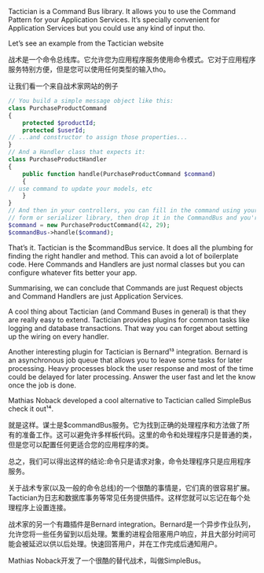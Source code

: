 Tactician is a Command Bus library. It allows you to use the Command Pattern for your Application Services. It’s specially convenient for Application Services but you could use any kind of input tho.

Let’s see an example from the Tactician website

战术是一个命令总线库。它允许您为应用程序服务使用命令模式。它对于应用程序服务特别方便，但是您可以使用任何类型的输入tho。

让我们看一个来自战术家网站的例子

```php
// You build a simple message object like this:
class PurchaseProductCommand
{
    protected $productId;
    protected $userId;
// ...and constructor to assign those properties...
}
// And a Handler class that expects it:
class PurchaseProductHandler
{
    public function handle(PurchaseProductCommand $command)
    {
// use command to update your models, etc
    }
}
// And then in your controllers, you can fill in the command using your favorite
// form or serializer library, then drop it in the CommandBus and you're done!
$command = new PurchaseProductCommand(42, 29);
$commandBus->handle($command);
```

That’s it. Tactician is the $commandBus service. It does all the plumbing for finding the right handler and method. This can avoid a lot of boilerplate code. Here Commands and Handlers are just normal classes but you can configure whatever fits better your app.

Summarising, we can conclude that Commands are just Request objects and Command Handlers are just Application Services.

A cool thing about Tactician \(and Command Buses in general\) is that they are really easy to extend. Tactician provides plugins for common tasks like logging and database transactions. That way you can forget about setting up the wiring on every handler.

Another interesting plugin for Tactician is Bernard¹³ integration. Bernard is an asynchronous job queue that allows you to leave some tasks for later processing. Heavy processes block the user response and most of the time could be delayed for later processing. Answer the user fast and let the know once the job is done.

Mathias Noback developed a cool alternative to Tactician called SimpleBus check it out¹⁴.



就是这样。谋士是$commandBus服务。它为找到正确的处理程序和方法做了所有的准备工作。这可以避免许多样板代码。这里的命令和处理程序只是普通的类，但是您可以配置任何更适合您的应用程序的类。

总之，我们可以得出这样的结论:命令只是请求对象，命令处理程序只是应用程序服务。

关于战术专家\(以及一般的命令总线\)的一个很酷的事情是，它们真的很容易扩展。Tactician为日志和数据库事务等常见任务提供插件。这样您就可以忘记在每个处理程序上设置连接。

战术家的另一个有趣插件是Bernard integration。Bernard是一个异步作业队列，允许您将一些任务留到以后处理。繁重的进程会阻塞用户响应，并且大部分时间可能会被延迟以供以后处理。快速回答用户，并在工作完成后通知用户。

Mathias Noback开发了一个很酷的替代战术，叫做SimpleBus。

